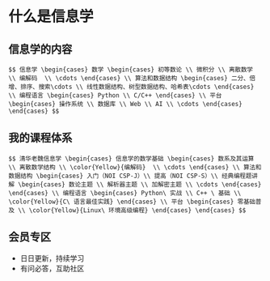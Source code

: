 # 什么是信息学

		
## 信息学的内容

`$$
信息学
\begin{cases}
  数学
  \begin{cases}
   初等数论 \\
   微积分 \\
   离散数学 \\
   编解码  \\
   \cdots
  \end{cases} \\
  算法和数据结构
  \begin{cases}
   二分、倍增、排序、搜索\cdots \\
   线性数据结构、树型数据结构、哈希表\cdots
  \end{cases}  \\
  编程语言
  \begin{cases}
   Python \\
   C/C++
  \end{cases} \\
  平台
  \begin{cases}
   操作系统 \\
   数据库 \\
   Web \\
   AI \\
   \cdots
  \end{cases}
\end{cases}
$$`

		
## 我的课程体系

`$$
清华老魏信息学
\begin{cases}
  信息学的数学基础
  \begin{cases}
   数系及其运算 \\
   离散数学结构 \\
   \color{Yellow}{编解码}  \\
   \cdots
  \end{cases} \\
  算法和数据结构
  \begin{cases}
   入门（NOI CSP-J）\\
   提高（NOI CSP-S）\\
   经典编程题讲解
     \begin{cases}
      数论主题 \\
      解析器主题 \\
      加解密主题 \\
      \cdots
     \end{cases}
  \end{cases} \\
  编程语言
  \begin{cases}
   Python\ 实战 \\
   C++ \ 基础 \\
   \color{Yellow}{C\ 语言最佳实践}
  \end{cases} \\
  平台
  \begin{cases}
   零基础普及 \\
   \color{Yellow}{Linux\ 环境高级编程}
  \end{cases}
\end{cases}
$$`

		
## 会员专区

- 日日更新，持续学习
- 有问必答，互助社区

